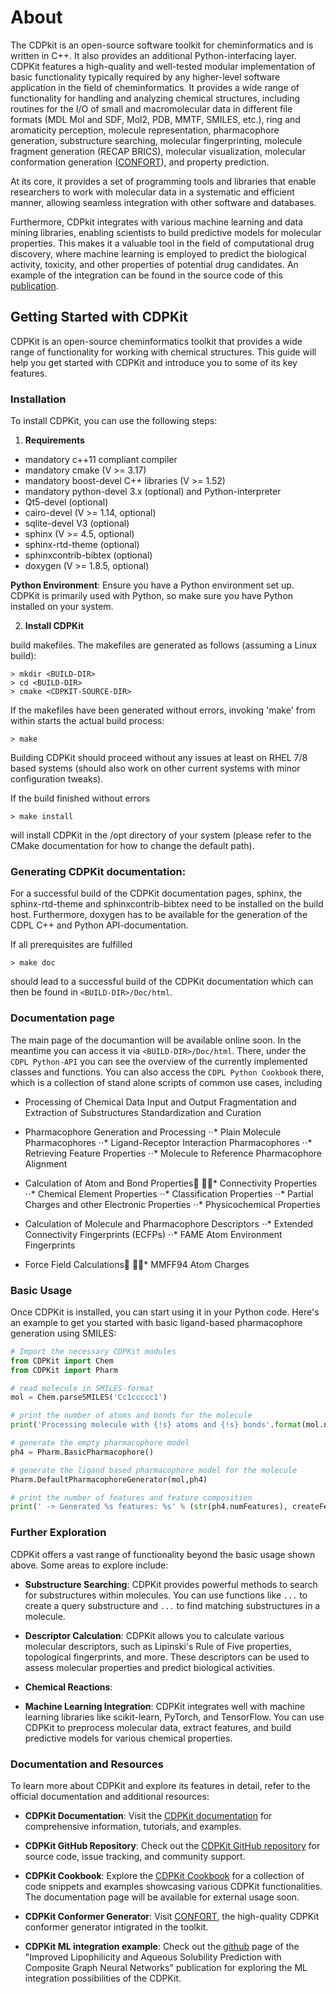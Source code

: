 # About

The CDPkit is an open-source software toolkit for cheminformatics and is written in C++. It also provides an additional Python-interfacing layer.
CDPKit features a high-quality and well-tested modular implementation of basic functionality typically required by any higher-level software application in the field of cheminformatics. 
It provides a wide range of functionality for handling and analyzing chemical structures, including routines for the I/O of small and macromolecular data in different file formats (MDL Mol and SDF, Mol2, PDB, MMTF, SMILES, etc.), ring and aromaticity perception, molecule representation, pharmacophore generation, substructure searching, molecular fingerprinting, molecule fragment generation (RECAP BRICS), molecular visualization, molecular conformation generation ([CONFORT](https://www.researchsquare.com/article/rs-1597257/v1)), and property prediction.

At its core, it provides a set of programming tools and libraries that enable researchers to work with molecular data in a systematic and efficient manner, allowing seamless integration with other software and databases.

Furthermore, CDPkit integrates with various machine learning and data mining libraries, enabling scientists to build predictive models for molecular 
properties. This makes it a valuable tool in the field of computational drug discovery, where machine learning is employed to predict the biological activity, toxicity, 
and other properties of potential drug candidates. An example of the integration can be found in the source code of this [publication](https://www.mdpi.com/1420-3049/26/20/6185).

## Getting Started with CDPKit

CDPKit is an open-source cheminformatics toolkit that provides a wide range of functionality for working with chemical structures. This guide will help you get started with CDPKit and introduce you to some of its key features.

### Installation

To install CDPKit, you can use the following steps:

1. **Requirements**
- mandatory c++11 compliant compiler
- mandatory cmake (V >= 3.17)
- mandatory boost-devel C++ libraries (V >= 1.52)
- mandatory python-devel 3.x (optional) and Python-interpreter
- Qt5-devel (optional)
- cairo-devel (V >= 1.14, optional)
- sqlite-devel V3 (optional)
- sphinx (V >= 4.5, optional)
- sphinx-rtd-theme (optional)
- sphinxcontrib-bibtex (optional)
- doxygen (V >= 1.8.5, optional)

**Python Environment**: Ensure you have a Python environment set up. CDPKit is primarily used with Python, so make sure you have Python installed on your system.

2. **Install CDPKit**

build makefiles. The makefiles are generated as follows
(assuming a Linux build):

```
> mkdir <BUILD-DIR>
> cd <BUILD-DIR>
> cmake <CDPKIT-SOURCE-DIR>
```

If the makefiles have been generated without errors, invoking
'make' from within <BUILD-DIR> starts the actual build process: 

```
> make
```

Building CDPKit should proceed without any issues at least on RHEL 7/8 based systems 
(should also work on other current systems with minor configuration tweaks). 

If the build finished without errors

```
> make install
```

will install CDPKit in the /opt directory of your system (please refer to
the CMake documentation for how to change the default path).


### Generating CDPKit documentation:

For a successful build of the CDPKit documentation pages, sphinx, the sphinx-rtd-theme and sphinxcontrib-bibtex
need to be installed on the build host. Furthermore, doxygen has to be available for the generation
of the CDPL C++ and Python API-documentation.

If all prerequisites are fulfilled

```
> make doc
```

should lead to a successful build of the CDPKit documentation which can then be found in `<BUILD-DIR>/Doc/html`.

### Documentation page
The main page of the documantion will be available online soon.
In the meantime you can access it via `<BUILD-DIR>/Doc/html`.
There, under the `CDPL Python-API` you can see the overview of the currently implemented classes and functions.
You can also access the `CDPL Python Cookbook` there, which is a collection of stand alone scripts of common use cases, including

- Processing of Chemical Data
    Input and Output
    Fragmentation and Extraction of Substructures
    Standardization and Curation

- Pharmacophore Generation and Processing
⋅⋅* Plain Molecule Pharmacophores
⋅⋅* Ligand-Receptor Interaction Pharmacophores
⋅⋅* Retrieving Feature Properties
⋅⋅* Molecule to Reference Pharmacophore Alignment

- Calculation of Atom and Bond Properties
⋅⋅* Connectivity Properties
⋅⋅* Chemical Element Properties
⋅⋅* Classification Properties
⋅⋅* Partial Charges and other Electronic Properties
⋅⋅* Physicochemical Properties

- Calculation of Molecule and Pharmacophore Descriptors
⋅⋅* Extended Connectivity Fingerprints (ECFPs)
⋅⋅* FAME Atom Environment Fingerprints

- Force Field Calculations
⋅⋅* MMFF94 Atom Charges

### Basic Usage

Once CDPKit is installed, you can start using it in your Python code. Here's an example to get you started with basic ligand-based pharmacophore generation using SMILES:

```python
# Import the necessary CDPKit modules
from CDPKit import Chem
from CDPKit import Pharm

# read molecule in SMILES-format
mol = Chem.parseSMILES('Cc1ccccc1')

# print the number of atoms and bonds for the molecule
print('Processing molecule with {!s} atoms and {!s} bonds'.format(mol.numAtoms, mol.numBonds))

# generate the empty pharmacophore model
ph4 = Pharm.BasicPharmacophore()

# generate the ligand based pharmacophore model for the molecule
Pharm.DefaultPharmacophoreGenerator(mol,ph4)

# print the number of features and feature composition
print(' -> Generated %s features: %s' % (str(ph4.numFeatures), createFeatureCompositionStr(ph4)))
```

### Further Exploration

CDPKit offers a vast range of functionality beyond the basic usage shown above. Some areas to explore include:

- **Substructure Searching**: CDPKit provides powerful methods to search for substructures within molecules. You can use functions like `...` to create a query substructure and `...` to find matching substructures in a molecule.

- **Descriptor Calculation**: CDPKit allows you to calculate various molecular descriptors, such as Lipinski's Rule of Five properties, topological fingerprints, and more. These descriptors can be used to assess molecular properties and predict biological activities.

- **Chemical Reactions**: 

- **Machine Learning Integration**: CDPKit integrates well with machine learning libraries like scikit-learn, PyTorch, and TensorFlow. You can use CDPKit to preprocess molecular data, extract features, and build predictive models for various chemical properties.

### Documentation and Resources

To learn more about CDPKit and explore its features in detail, refer to the official documentation and additional resources:

- **CDPKit Documentation**: Visit the [CDPKit documentation](http://a7srv2.pch.univie.ac.at/cdpkit/getting_started/index.html#getting-started) for comprehensive information, tutorials, and examples.

- **CDPKit GitHub Repository**: Check out the [CDPKit GitHub repository](https://github.com/molinfo-vienna/CDPKit) for source code, issue tracking, and community support.

- **CDPKit Cookbook**: Explore the [CDPKit Cookbook](http://a7srv2.pch.univie.ac.at/cdpkit/cdpl_python_cookbook/index.html) for a collection of code snippets and examples showcasing various CDPKit functionalities. The documentation page will be available for external usage soon.

- **CDPKit Conformer Generator**: Visit [CONFORT](https://www.researchsquare.com/article/rs-1597257/v1), the high-quality CDPKit conformer generator intigrated in the toolkit.

- **CDPKit ML integration example**: Check out the [github](https://github.com/spudlig/graph_networks) page of the "Improved Lipophilicity and Aqueous Solubility Prediction with Composite Graph Neural Networks" publication for exploring the ML integration possibilities of the CDPKit.